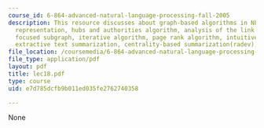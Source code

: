 ```yaml
---
course_id: 6-864-advanced-natural-language-processing-fall-2005
description: This resource discusses about graph-based algorithms in NLP, graph-based
  representation, hubs and authorities algorithm, analysis of the link structure,
  focused subgraph, iterative algorithm, page rank algorithm, intuitive justification,
  extractive text summarization, centrality-based summarization(radev), min-cut, etc.
file_location: /coursemedia/6-864-advanced-natural-language-processing-fall-2005/e7d785dcfb9b011ed035fe2762740358_lec18.pdf
file_type: application/pdf
layout: pdf
title: lec18.pdf
type: course
uid: e7d785dcfb9b011ed035fe2762740358

---
```

None